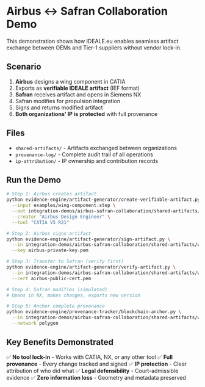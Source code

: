 # Airbus ↔ Safran Collaboration Demo

This demonstration shows how IDEALE.eu enables seamless artifact exchange between OEMs and Tier-1 suppliers without vendor lock-in.

## Scenario

1. **Airbus** designs a wing component in CATIA
2. Exports as **verifiable IDEALE artifact** (IEF format)
3. **Safran** receives artifact and opens in Siemens NX
4. Safran modifies for propulsion integration
5. Signs and returns modified artifact
6. **Both organizations' IP is protected** with full provenance

## Files

- `shared-artifacts/` - Artifacts exchanged between organizations
- `provenance-log/` - Complete audit trail of all operations
- `ip-attribution/` - IP ownership and contribution records

## Run the Demo

```bash
# Step 1: Airbus creates artifact
python evidence-engine/artifact-generator/create-verifiable-artifact.py \
  --input examples/wing-component.step \
  --out integration-demos/airbus-safran-collaboration/shared-artifacts/wing-v1.ief.json \
  --creator "Airbus Design Engineer" \
  --tool "CATIA V5 R21"

# Step 2: Airbus signs artifact
python evidence-engine/artifact-generator/sign-artifact.py \
  --in integration-demos/airbus-safran-collaboration/shared-artifacts/wing-v1.ief.json \
  --key airbus-private-key.pem

# Step 3: Transfer to Safran (verify first)
python evidence-engine/artifact-generator/verify-artifact.py \
  --in integration-demos/airbus-safran-collaboration/shared-artifacts/wing-v1.ief.json \
  --cert airbus-public-cert.pem

# Step 4: Safran modifies (simulated)
# Opens in NX, makes changes, exports new version

# Step 5: Anchor complete provenance
python evidence-engine/provenance-tracker/blockchain-anchor.py \
  --in integration-demos/airbus-safran-collaboration/shared-artifacts/wing-v2.ief.json \
  --network polygon
```

## Key Benefits Demonstrated

✅ **No tool lock-in** - Works with CATIA, NX, or any other tool
✅ **Full provenance** - Every change tracked and signed
✅ **IP protection** - Clear attribution of who did what
✅ **Legal defensibility** - Court-admissible evidence
✅ **Zero information loss** - Geometry and metadata preserved
